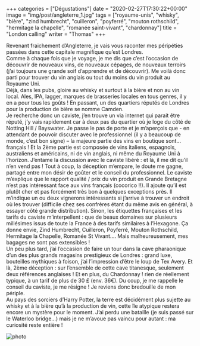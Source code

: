 +++
categories = ["Dégustations"]
date = "2020-02-27T17:30:22+00:00"
image = "img/post/angleterre_1.jpg"
tags = ["royaume-unis", "whisky", "bière", "zind humbrecht", "cuilleron", "poyferré", "mouton rothschild", "hermitage la chapelle", "romanée saint-vivant", "chardonnay"] 
title = "London calling"
writer = "Thomas"
+++

Revenant fraichement d’Angleterre, je vais vous raconter mes péripéties passées dans cette capitale magnifique qu’est Londres.  
Comme à chaque fois que je voyage, je me dis que c’est l’occasion de découvrir de nouveaux vins, de nouveaux cépages, de nouveaux terroirs (j’ai toujours une grande soif d’apprendre et de découvrir). Me voilà donc parti pour trouver du vin anglais ou tout du moins du vin produit au Royaume Uni.  
Déjà, dans les pubs, gloire au whisky et surtout à la bière et non au vin local. Ales, IPA, lagger, marques de brasseries locales en tous genres, il y en a pour tous les goûts ! En passant, un des quartiers réputés de Londres pour la production de bière se nomme Camden.  
Je recherche donc un caviste, j’en trouve un via internet qui parait être réputé, j’y vais rapidement car à deux pas du quartier où je loge du côté de Notting Hill / Bayswater. Je passe le pas de porte et je m’aperçois que - en attendant de pouvoir discuter avec le professionnel (il y a beaucoup de monde, c’est bon signe) – la majeure partie des vins en boutique sont… français ! Et la 2ème partie est composée de vins italiens, espagnols, australiens et américains, ni de vin anglais, ni même du Royaume Uni à l’horizon. J’entame la discussion avec le caviste libéré : et là, il me dit qu’il n’en vend pas ! Tout à coup, la déception m’empare, le doute me gagne, partagé entre mon désir de goûter et le conseil du professionnel. Le caviste m’explique que le rapport qualité / prix du vin produit en Grande Bretagne n’est pas intéressant face aux vins français (cocorico !!). Il ajoute qu’il est plutôt cher et pas forcément très bon à quelques exceptions près. Il m’indique un ou deux vignerons intéressants si j’arrive à trouver un endroit où les trouver (difficile chez ses confrères étant du même avis en général, à essayer côté grande distribution). Sinon, les étiquettes françaises et les tarifs du caviste m’interpellent : que de beaux domaines sur plusieurs millésimes issus de toute la France à des tarifs similaires à l’Hexagone. Ça donne envie, Zind Humbrecht, Cuilleron, Poyferré, Mouton Rothschild, Hermitage la Chapelle, Romanée St Vivant…. Mais malheureusement, mes bagages ne sont pas extensibles !  
Un peu plus tard, j’ai l’occasion de faire un tour dans la cave pharaonique d’un des plus grands magasins prestigieux de Londres : grand luxe, bouteilles mythiques à foison, j’ai l’impression d’être le loup de Tex Avery. Et là, 2ème déception : sur l’ensemble de cette cave titanesque, seulement deux références anglaises ! Et en plus, du Chardonnay ! rien de réellement typique, à un tarif de plus de 30 £ (env. 36€). Du coup, je me rappelle le conseil du caviste, je me résigne ! Je reviens donc bredouille de mon périple.  
Au pays des sorciers d’Harry Potter, la terre est décidément plus sujette au whisky et à la bière qu’à la production de vin, cette île atypique restera encore un mystère pour le moment. J’ai perdu une bataille (je suis passé sur le Waterloo bridge…) mais je ne m’avoue pas vaincu pour autant : ma curiosité reste entière !

![photo][1]

[1]: /img/post/angleterre_1.jpg
